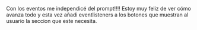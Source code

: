 Con los eventos me independicé del prompt!!!!
Estoy muy feliz de ver cómo avanza todo y esta vez añadi eventlisteners a los botones que muestran al usuario la seccion que este necesita.
